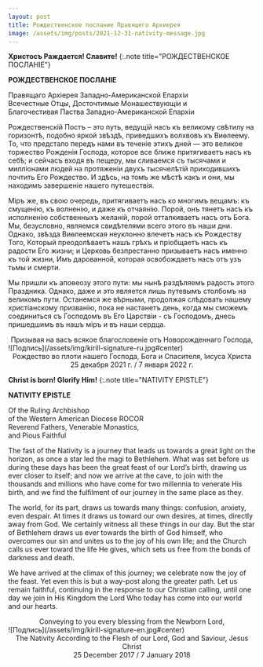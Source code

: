 ```yaml
---
layout: post
title: Рождественское послание Правящeго Архиерея
image: /assets/img/posts/2021-12-31-nativity-message.jpg
---
```


<strong>Христосъ Раждается! Славите!</strong>
{:.note title="РОЖДЕСТВЕНСКОЕ ПОСЛАНІЕ"}

<strong>РОЖДЕСТВЕНСКОЕ ПОСЛАНІЕ</strong>

Правящаго Архіерея Западно-Американской Епархіи<br />
Всечестные Отцы, Досточтимые Монашествующіи и<br />
Благочестивая Паства Западно-Американской Епархіи<br />

Рождественскiй Постъ – это путь, ведущій насъ къ великому свѣтилу на горизонтѣ,
подобно яркой звѣздѣ, приведшихъ волхвовъ къ Виѳлеему. То, что предстало передъ нами
въ теченіе этихъ дней — это великое торжество Рожденія Господа, которое все ближе
притягиваетъ насъ къ себѣ; и сейчасъ входя въ пещеру, мы сливаемся съ тысячами и
милліонами людей на протяженiи двухъ тысячелѣтій приходившихъ почтить Его
Рождество. И здѣсь, на томъ же мѣстѣ какъ и они, мы находимъ завершеніе нашего
путешествія.

Міръ же, въ свою очередь, притягиваетъ насъ ко многимъ вещамъ: къ смущенію, къ
волненію, и даже къ отчаянію. Порой, онъ тянетъ насъ къ исполненію собственныхъ
желаній, порой отталкиваетъ насъ отъ Бога. Мы, безусловно, являемся свидѣтелями всего
этого въ наши дни. Однако, звѣзда Виѳлеемская неуклонно влечетъ насъ къ Рождеству
Того, Который преодолѣваетъ нашъ грѣхъ и прiобщаетъ насъ къ радости Его жизни; и
Церковь безпрестанно призываетъ насъ именно къ той жизни, Имъ дарованной, которая
освобождаетъ насъ отъ узъ тьмы и смерти.

Мы пришли къ апоѳеозу этого пути: мы нынѣ раздѣляемъ радость этого Праздника.
Однако, даже и это является лишь путевымъ столбомъ на великомъ пути. Останемся же
вѣрными, продолжая слѣдовать нашему христіанскому призванію, пока не настанетъ день,
когда мы сможемъ соединиться съ Господомъ въ Его Царствіи - съ Господомъ, днесь
пришедшимъ въ нашъ міръ и въ наши сердца.

<center>Призывая на васъ всякое благословеніе отъ Новорожденнаго Господа,</center>
![Подпись](/assets/img/kirill-signature-ru.jpg#center)

<center>Рождество во плоти нашего Господа, Бога и Спасителя, Іисуса Христа<br />
25 декабря 2021 г. / 7 января 2022 г.</center>


<strong>Christ is born! Glorify Him!</strong>
{:.note title="NATIVITY EPISTLE"}

<strong>NATIVITY EPISTLE</strong>

Of the Ruling Archbishop<br />
of the Western American Diocese ROCOR<br />
Reverend Fathers, Venerable Monastics,<br />
and Pious Faithful

The fast of the Nativity is a journey that leads us towards a great light on the horizon, as
once a star led the magi to Bethlehem. What was set before us during these days has been the
great feast of our Lord’s birth, drawing us ever closer to itself; and now we arrive at the cave, to
join with the thousands and millions who have come for two millennia to venerate His birth,
and we find the fulfilment of our journey in the same place as they.

The world, for its part, draws us towards many things: confusion, anxiety, even despair.
At times it draws us toward our own desires, at times, directly away from God. We certainly
witness all these things in our day. But the star of Bethlehem draws us ever towards the birth of
God himself, who overcomes our sin and unites us to the joy of his own life; and the Church
calls us ever toward the life He gives, which sets us free from the bonds of darkness and death.

We have arrived at the climax of this journey; we celebrate now the joy of the feast. Yet
even this is but a way-post along the greater path. Let us remain faithful, continuing in the
response to our Christian calling, until one day we join in His Kingdom the Lord Who today has
come into our world and our hearts.

<center>Conveying to you every blessing from the Newborn Lord,</center>
![Подпись](/assets/img/kirill-signature-en.jpg#center)

<center>The Nativity According to the Flesh of our Lord, God and Saviour, Jesus Christ<br />
 25 December 2017 / 7 January 2018</center>


